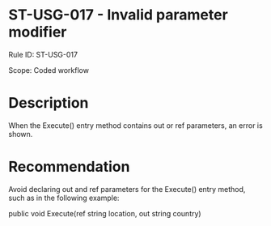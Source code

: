 ﻿# ST-USG-017 - Invalid parameter modifier

Rule ID: ST-USG-017

Scope: Coded workflow

# Description

When the Execute() entry method contains out or
                    ref parameters, an error is shown.

# Recommendation

Avoid declaring out and ref parameters for the
                    Execute() entry method, such as in the following example:

public void Execute(ref string location, out string country)
